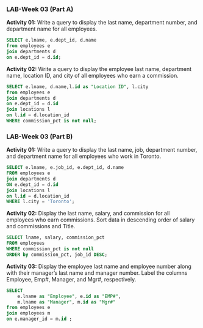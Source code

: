 ### LAB-Week 03 (Part A)
**Activity 01:**
Write a query to display the last name, department number, and department name for
all employees.

~~~~SQL
SELECT e.lname, e.dept_id, d.name
from employees e
join departments d
on e.dept_id = d.id;
~~~~

**Activity 02:**
Write a query to display the employee last name, department name, location ID, and city of all employees who earn a commission.
~~~~SQL
SELECT e.lname, d.name,l.id as "Location ID", l.city
from employees e
join departments d
on e.dept_id = d.id
join locations l
on l.id = d.location_id
WHERE commission_pct is not null;
~~~~

### LAB-Week 03 (Part B)

**Activity 01:**
Write a query to display the last name, job, department number, and department name for all employees who work in Toronto.
~~~~SQL
SELECT e.lname, e.job_id, e.dept_id, d.name
FROM employees e
join departments d
ON e.dept_id = d.id
join locations l
on l.id = d.location_id
WHERE l.city = 'Toronto';
~~~~
**Activity 02:**
Display the last name, salary, and commission for all employees who earn commissions. Sort data in descending order of salary and commissions and Title.
~~~~SQL
SELECT lname, salary, commission_pct
FROM employees
WHERE commission_pct is not null
ORDER by commission_pct, job_id DESC;
~~~~

**Activity 03:**
Display the employee last name and employee number along with their manager’s last name and manager number. Label the columns Employee, Emp#, Manager, and Mgr#,
respectively.
~~~~SQL
SELECT
	e.lname as "Employee", e.id as "EMP#",
	m.lname as "Manager", m.id as "Mgr#"
from employees e
join employees m
on e.manager_id = m.id ;
~~~~
